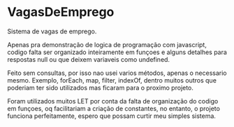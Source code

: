 # VagasDeEmprego
Sistema de vagas de emprego.

Apenas pra demonstração de logica de programação com javascript, codigo falta ser organizado inteiramente em funçoes e alguns detalhes para respostas null ou que deixem variaveis como undefined.

Feito sem consultas, por isso nao usei varios métodos, apenas o necessario mesmo. Exemplo, forEach, map, filter, indexOf, dentro muitos outros que poderiam ter sido utilizados mas ficaram para o proximo projeto.

Foram utilizados muitos LET por conta da falta de organização do codigo em funçoes, oq facilitariam a criação de constantes, no entanto, o projeto funciona perfeitamente, espero que possam curtir meu simples sistema.
